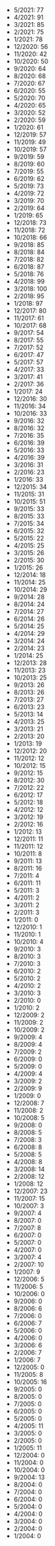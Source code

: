 *  5/2021: 77
*  4/2021: 91
*  3/2021: 85
*  2/2021: 75
*  1/2021: 78
*  12/2020: 56
*  11/2020: 42
*  10/2020: 50
*  9/2020: 64
*  8/2020: 68
*  7/2020: 67
*  6/2020: 55
*  5/2020: 70
*  4/2020: 65
*  3/2020: 52
*  2/2020: 59
*  1/2020: 61
*  12/2019: 57
*  11/2019: 49
*  10/2019: 57
*  9/2019: 59
*  8/2019: 60
*  7/2019: 55
*  6/2019: 62
*  5/2019: 73
*  4/2019: 72
*  3/2019: 70
*  2/2019: 64
*  1/2019: 65
*  12/2018: 73
*  11/2018: 72
*  10/2018: 66
*  9/2018: 85
*  8/2018: 84
*  7/2018: 82
*  6/2018: 87
*  5/2018: 76
*  4/2018: 99
*  3/2018: 100
*  2/2018: 95
*  1/2018: 97
*  12/2017: 80
*  11/2017: 61
*  10/2017: 68
*  9/2017: 54
*  8/2017: 55
*  7/2017: 52
*  6/2017: 47
*  5/2017: 57
*  4/2017: 33
*  3/2017: 41
*  2/2017: 36
*  1/2017: 24
*  12/2016: 30
*  11/2016: 34
*  10/2016: 33
*  9/2016: 32
*  8/2016: 32
*  7/2016: 35
*  6/2016: 39
*  5/2016: 33
*  4/2016: 39
*  3/2016: 31
*  2/2016: 23
*  1/2016: 33
*  12/2015: 34
*  11/2015: 31
*  10/2015: 51
*  9/2015: 33
*  8/2015: 33
*  7/2015: 34
*  6/2015: 32
*  5/2015: 22
*  4/2015: 25
*  3/2015: 26
*  2/2015: 30
*  1/2015: 26
*  12/2014: 18
*  11/2014: 25
*  10/2014: 29
*  9/2014: 28
*  8/2014: 24
*  7/2014: 27
*  6/2014: 26
*  5/2014: 25
*  4/2014: 29
*  3/2014: 24
*  2/2014: 23
*  1/2014: 25
*  12/2013: 28
*  11/2013: 23
*  10/2013: 25
*  9/2013: 26
*  8/2013: 26
*  7/2013: 27
*  6/2013: 23
*  5/2013: 14
*  4/2013: 25
*  3/2013: 21
*  2/2013: 20
*  1/2013: 19
*  12/2012: 20
*  11/2012: 12
*  10/2012: 15
*  9/2012: 15
*  8/2012: 30
*  7/2012: 22
*  6/2012: 17
*  5/2012: 18
*  4/2012: 12
*  3/2012: 19
*  2/2012: 16
*  1/2012: 13
*  12/2011: 11
*  11/2011: 12
*  10/2011: 8
*  9/2011: 13
*  8/2011: 16
*  7/2011: 4
*  6/2011: 11
*  5/2011: 3
*  4/2011: 2
*  3/2011: 2
*  2/2011: 3
*  1/2011: 0
*  12/2010: 1
*  11/2010: 1
*  10/2010: 4
*  9/2010: 3
*  8/2010: 3
*  7/2010: 3
*  6/2010: 2
*  5/2010: 2
*  4/2010: 2
*  3/2010: 3
*  2/2010: 0
*  1/2010: 2
*  12/2009: 2
*  11/2009: 2
*  10/2009: 2
*  9/2009: 4
*  8/2009: 4
*  7/2009: 2
*  6/2009: 0
*  5/2009: 0
*  4/2009: 4
*  3/2009: 2
*  2/2009: 9
*  1/2009: 0
*  12/2008: 7
*  11/2008: 2
*  10/2008: 5
*  9/2008: 0
*  8/2008: 5
*  7/2008: 3
*  6/2008: 8
*  5/2008: 5
*  4/2008: 8
*  3/2008: 14
*  2/2008: 12
*  1/2008: 12
*  12/2007: 23
*  11/2007: 15
*  10/2007: 3
*  9/2007: 4
*  8/2007: 0
*  7/2007: 8
*  6/2007: 0
*  5/2007: 0
*  4/2007: 0
*  3/2007: 4
*  2/2007: 10
*  1/2007: 9
*  12/2006: 5
*  11/2006: 5
*  10/2006: 0
*  9/2006: 0
*  8/2006: 6
*  7/2006: 0
*  6/2006: 7
*  5/2006: 0
*  4/2006: 0
*  3/2006: 6
*  2/2006: 7
*  1/2006: 7
*  12/2005: 0
*  11/2005: 8
*  10/2005: 16
*  9/2005: 0
*  8/2005: 0
*  7/2005: 0
*  6/2005: 0
*  5/2005: 0
*  4/2005: 11
*  3/2005: 0
*  2/2005: 0
*  1/2005: 11
*  12/2004: 0
*  11/2004: 0
*  10/2004: 0
*  9/2004: 13
*  8/2004: 0
*  7/2004: 0
*  6/2004: 0
*  5/2004: 0
*  4/2004: 0
*  3/2004: 0
*  2/2004: 0
*  1/2004: 0